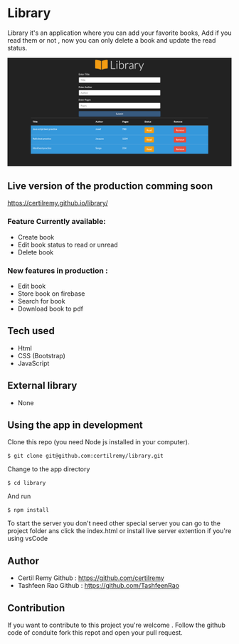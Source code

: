 #   Library
Library it's an application where you can add your favorite books, Add if you read them or not , now you can only delete a book and update the read status.

<p align="center">
    <img src="final.png">
</p>

## Live version of the production comming soon
https://certilremy.github.io/library/

### Feature Currently available:

* Create book
* Edit book status to read or unread
* Delete book

### New features in production :

* Edit book
* Store book on firebase
* Search for book 
* Download book to pdf

## Tech used 
* Html
* CSS (Bootstrap)
* JavaScript

## External library 

* None


## Using the app in development 
Clone this repo (you need Node js installed in your computer).
```
$ git clone git@github.com:certilremy/library.git
```

 Change to the app directory 
 
 ```
$ cd library
 ```

   And run 

```
$ npm install 
```

To start the server you don't need other special server you can go to the project folder ans click the index.html or install live server extention if you're using vsCode

## Author 

* Certil Remy    Github : https://github.com/certilremy
* Tashfeen Rao   Github : https://github.com/TashfeenRao
## Contribution 

If you want to contribute to this project you're welcome .
Follow the github code of conduite fork this repot and open your pull request. 
